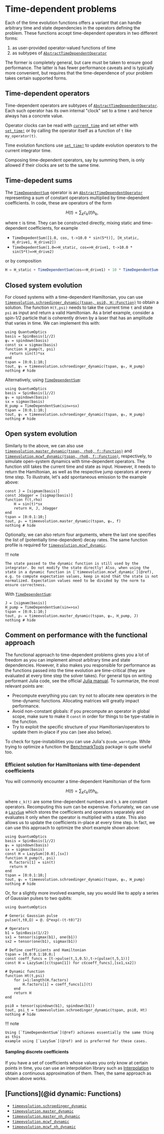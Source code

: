 # Time-dependent problems

Each of the time evolution functions offers a variant that can handle arbitrary time and state dependencies in the operators defining the problem. 
These functions accept time-dependent operators in two different forms:
1. as user-provided operator-valued functions of time
2. as subtypes of [`AbstractTimeDependentOperator`](@ref)

The former is completely general, but care must be taken to ensure good performance.
The latter is has fewer performance caveats and is typically more convenient, but
requires that the time-dependence of your problem takes certain supported forms.

## Time-dependent operators

Time-dependent operators are subtypes of [`AbstractTimeDependentOperator`](@ref).
Each such operator has its own internal "clock" set to a time `t` and hence
always has a concrete value.

Operator clocks can be read with [`current_time`](@ref) and set either with
[`set_time!`](@ref) or by calling the operator itself as a function of `t` like
`my_operator(t)`.

Time evolution functions use [`set_time!`](@ref) to update evolution operators
to the current integrator time.

Composing time-dependent operators, say by summing them, is only allowed if their
clocks are set to the same time.

## Time-depedent sums

The [`TimeDependentSum`](@ref) operator is an [`AbstractTimeDependentOperator`](@ref)
representing a sum of constant operators multiplied by time-dependent coefficients.
In code, these are operators of the form 
```math
H(t) = \sum_k c_k(t) h_k,
```
where `t` is time. They can be constructed directly, mixing static and time-dependent
coefficients, for example
* `TimeDepedentSum([1.0, cos, t->10.0 * sin(5*t)], [H_static, H_drive1, H_drive2])`
* `TimeDepedentSum(1.0=>H_static, cos=>H_drive1, t->10.0 * sin(5*t)=>H_drive2)`

or by composition
```julia
H = H_static + TimeDependentSum(cos=>H_drive1) + 10 * TimeDependentSum(t->sin(5*t)=>H_drive2)
```

## Closed system evolution

For closed systems with a time-dependent Hamiltonian, you can use [`timeevolution.schroedinger_dynamic(tspan, psi0, H::Function)`](@ref) to obtain a solution. The function `H(t,psi)` needs to take the current time `t` and state `psi` as input and return a valid Hamiltonian. As a brief example, consider a spin-1/2 particle that is coherently driven by a laser that has an amplitude that varies in time. We can implement this with:

```@example timeevolution_dynamic
using QuantumOptics
basis = SpinBasis(1//2)
ψ₀ = spindown(basis)
const sx = sigmax(basis)
function H_pump(t, psi)
  return sin(t)*sx
end
tspan = [0:0.1:10;]
tout, ψₜ = timeevolution.schroedinger_dynamic(tspan, ψ₀, H_pump)
nothing # hide
```

Alternatively, using [`TimeDependentSum`](@ref):
```@example timeevolution_dynamic
using QuantumOptics
basis = SpinBasis(1//2)
ψ₀ = spindown(basis)
sx = sigmax(basis)
H_pump = TimeDependentSum(sin=>sx)
tspan = [0:0.1:10;]
tout, ψₜ = timeevolution.schroedinger_dynamic(tspan, ψ₀, H_pump)
nothing # hide
```


## Open system evolution

Similarly to the above, we can also use [`timeevolution.master_dynamic(tspan, rho0, f::Function)`](@ref) and [`timeevolution.mcwf_dynamic(tspan, rho0, f::Function)`](@ref), respectively, to simulate open-system dynamics with time-dependent operators. The function still takes the current time and state as input. However, it needs to return the Hamiltonian, as well as the respective jump operators at every time step. To illustrate, let's add spontaneous emission to the example above:

```@example timeevolution_dynamic
const J = [sigmam(basis)]
const Jdagger = [sigmap(basis)]
function f(t,rho)
    H = sin(t)*sx
    return H, J, Jdagger
end
tspan = [0:0.1:10;]
tout, ρₜ = timeevolution.master_dynamic(tspan, ψ₀, f)
nothing # hide
```

Optionally, we can also return four arguments, where the last one specifies the list of (potentially time-dependent) decay rates. The same function profile is required for [`timeevolution.mcwf_dynamic`](@ref).

!!! note

    The state passed to the dynamic function is still used by the integrator. Do not modify the state directly! Also, when using the state in a dynamic function in [`timeevolution.mcwf_dynamic`](@ref), e.g. to compute expectation values, keep in mind that the state is not normalized. Expectation values need to be divided by the norm to ensure correctness.

With [`TimeDependentSum`](@ref):
```@example timeevolution_dynamic
J = [sigmam(basis)]
H_pump = TimeDependentSum(sin=>sx)
tspan = [0:0.1:10;]
tout, ρₜ = timeevolution.master_dynamic(tspan, ψ₀, H_pump, J)
nothing # hide
```

## Comment on performance with the functional approach

The functional approach to time-dependent problems gives you a lot of freedom as you can implement almost arbitrary time and state dependencies. However, it also makes you responsible for performance as the functions passed into the time evolution are time-critical (they are evaluated at every time step the solver takes). For general tips on writing performant Julia code, see the official [Julia manual](https://docs.julialang.org/en/v1/manual/performance-tips/). To summarize, the most relevant points are:

- Precompute everything you can: try not to allocate new operators in the time-dynamic functions. Allocating matrices will greatly impact performance.
- Avoid non-constant globals: if you precompute an operator in global scope, make sure to make it `const` in order for things to be type-stable in the function.
- Try to exploit the specific structure of your Hamiltonian/operators to update them in-place if you can (see also below).

To check for type-instabilities you can use Julia's `@code_warntype`. While trying to optimize a function the [BenchmarkTools](https://github.com/JuliaCI/BenchmarkTools.jl) package is quite useful too.


### Efficient solution for Hamiltonians with time-dependent coefficients

You will commonly encounter a time-dependent Hamiltonian of the form

```math
H(t) = \sum_k c_k(t) h_k,
```

where ``c_k(t)`` are some time-dependent numbers and ``h_k`` are constant operators. Recomputing this sum can be expensive. Fortunately, we can use a [`LazySum`](@ref) which stores the coefficients and operators separately and evaluates it only when the operator is multiplied with a state. This also allows us to update the coefficients in-place at every time step. In fact, we can use this approach to optimize the short example shown above:

```@example timedependent-coefficients
using QuantumOptics
basis = SpinBasis(1//2)
ψ₀ = spindown(basis)
sx = sigmax(basis)
const H = LazySum([0.0],[sx])
function H_pump(t, psi)
  H.factors[1] = sin(t)
  return H
end
tspan = [0:0.1:10;]
tout, ψₜ = timeevolution.schroedinger_dynamic(tspan, ψ₀, H_pump)
nothing # hide
```

Or, for a slightly more involved example, say you would like to apply a series of Gaussian pulses to two qubits:

```@example serial-pulses
using QuantumOptics

# Generic Gaussian pulse
pulse(t,t0,Ω) = @. Ω*exp(-(t-t0)^2)

# Operators
b1 = SpinBasis(1//2)
sx1 = tensor(sigmax(b1), one(b1))
sx2 = tensor(one(b1), sigmax(b1))

# Define coefficients and Hamiltonian
tspan = [0.0:0.1:10.0;]
const coeff_funcs = [t->pulse(t,1,0.5),t->(pulse(t,5,1))]
const H = LazySum([c(tspan[1]) for c∈coeff_funcs],[sx1,sx2])

# Dynamic function
function Ht(t,psi)
    for i=1:length(H.factors)
        H.factors[i] = coeff_funcs[i](t)
    end
    return H
end

psi0 = tensor(spindown(b1), spindown(b1))
tout, psi_t = timeevolution.schroedinger_dynamic(tspan, psi0, Ht)
nothing # hide
```

!!! note

    Using [`TimeDependentSum`](@ref) achieves essentially the same thing as this
    example using [`LazySum`](@ref) and is preferred for these cases.

#### Sampling discrete coefficients

If you have a set of coefficients whose values you only know at certain points in time, you can use an interpolation library such as [Interpolation](https://github.com/JuliaMath/Interpolations.jl) to obtain a continuous approximation of them. Then, the same approach as shown above works.


## [Functions](@id dynamic: Functions)

* [`timeevolution.schroedinger_dynamic`](@ref)
* [`timeevolution.master_dynamic`](@ref)
* [`timeevolution.master_nh_dynamic`](@ref)
* [`timeevolution.mcwf_dynamic`](@ref)
* [`timeevolution.mcwf_nh_dynamic`](@ref)
